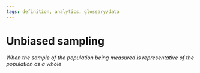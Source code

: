 ```yaml
---
tags: definition, analytics, glossary/data
---
```

#  Unbiased sampling
*When the sample of the population being measured is representative of the population as a whole*